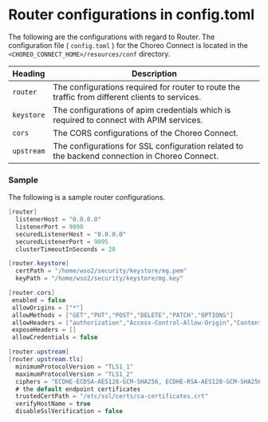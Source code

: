 # Router configurations in config.toml

The following are the configurations with regard to Router. The configuration file ( `config.toml` ) for the Choreo Connect is located in the `<CHOREO_CONNECT_HOME>/resources/conf` directory.

|Heading|Description|
|-----------|-----------|
|`router`  | The configurations required for router to route the traffic from different clients to services.|
|`keystore`  | The configurations of apim credentials which is required to connect with APIM services.|
|`cors`| The CORS configurations of the Choreo Connect.|
|`upstream` | The configurations for SSL configuration related to the backend connection in Choreo Connect. |

### Sample

The following is a sample router configurations.

``` java
[router]
  listenerHost = "0.0.0.0"
  listenerPort = 9090
  securedListenerHost = "0.0.0.0"
  securedListenerPort = 9095
  clusterTimeoutInSeconds = 20

[router.keystore]
  certPath = "/home/wso2/security/keystore/mg.pem"
  keyPath = "/home/wso2/security/keystore/mg.key"

[router.cors]
 enabled = false
 allowOrigins = ["*"]
 allowMethods = ["GET","PUT","POST","DELETE","PATCH","OPTIONS"]
 allowHeaders = ["authorization","Access-Control-Allow-Origin","Content-Type","SOAPAction","apikey", "testKey", "Internal-Key"]
 exposeHeaders = []
 allowCredentials = false

[router.upstream]
[router.upstream.tls]
  minimumProtocolVersion = "TLS1_1"
  maximumProtocolVersion = "TLS1_2"
  ciphers = "ECDHE-ECDSA-AES128-GCM-SHA256, ECDHE-RSA-AES128-GCM-SHA256, ECDHE-ECDSA-AES128-SHA, ECDHE-RSA-AES128-SHA, AES128-GCM-SHA256, AES128-SHA, ECDHE-ECDSA-AES256-GCM-SHA384, ECDHE-RSA-AES256-GCM-SHA384, ECDHE-ECDSA-AES256-SHA, ECDHE-RSA-AES256-SHA, AES256-GCM-SHA384, AES256-SHA"  
  # the default endpoint certificates
  trustedCertPath = "/etc/ssl/certs/ca-certificates.crt"
  verifyHostName = true
  disableSslVerification = false
```
